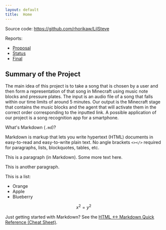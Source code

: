 ```yaml
---
layout: default
title:  Home
---
```


Source code: https://github.com/rhorikaw/LilSteve

Reports:

- [Proposal](proposal.html)
- [Status](status.html)
- [Final](final.html)

## Summary of the Project
The main idea of this project is to take a song that is chosen by a user and then form a representation of that song in Minecraft using music note blocks and pressure plates. The input is an audio file of a song that falls within our time limits of around 5 minutes. Our output is the Minecraft stage that contains the music blocks and the agent that will activate them in the correct order corresponding to the inputted link. A possible application of our project is a song recognition app for a smartphone.

What's Markdown (`.md`)?

Markdown is markup that lets you write hypertext (HTML) documents
in easy-to-read and easy-to-write plain text.
No angle brackets `<></>` required for
paragraphs, lists, blockquotes, tables, etc.


This is a paragraph (in Markdown). Some more
text here.

This is another paragraph.

This is a list:

- Orange
- Apple
- Blueberry

$$x^2 = y^2$$


Just getting started with Markdown?
See the [HTML <-> Markdown Quick Reference (Cheat Sheet)][quickref].


[quickref]: https://github.com/mundimark/quickrefs/blob/master/HTML.md
